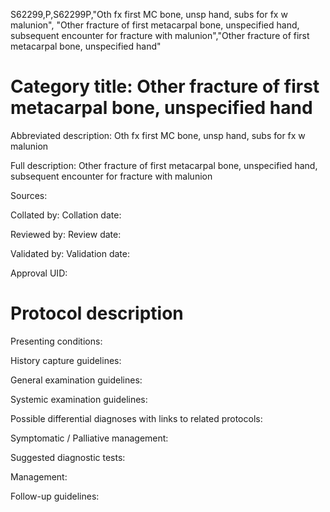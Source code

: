 S62299,P,S62299P,"Oth fx first MC bone, unsp hand, subs for fx w malunion", "Other fracture of first metacarpal bone, unspecified hand, subsequent encounter for fracture with malunion","Other fracture of first metacarpal bone, unspecified hand"
# Category title: Other fracture of first metacarpal bone, unspecified hand

Abbreviated description: Oth fx first MC bone, unsp hand, subs for fx w malunion

Full description: Other fracture of first metacarpal bone, unspecified hand, subsequent encounter for fracture with malunion

Sources:

Collated by:
Collation date:

Reviewed by:
Review date:

Validated by:
Validation date:

Approval UID:

# Protocol description

Presenting conditions:

History capture guidelines:

General examination guidelines:

Systemic examination guidelines:

Possible differential diagnoses with links to related protocols:

Symptomatic / Palliative management:

Suggested diagnostic tests:

Management:

Follow-up guidelines:
